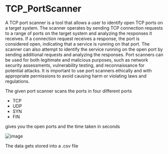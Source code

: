 # TCP_PortScanner  

A TCP port scanner is a tool that allows a user to identify open TCP ports on a target system. The scanner operates by sending TCP connection requests to a range of ports on the target system and analyzing the responses it receives. If a connection request receives a response, the port is considered open, indicating that a service is running on that port. The scanner can also attempt to identify the service running on the open port by sending additional requests and analyzing the responses. Port scanners can be used for both legitimate and malicious purposes, such as network security assessments, vulnerability testing, and reconnaissance for potential attacks. It is important to use port scanners ethically and with appropriate permissions to avoid causing harm or violating laws and regulations.  

The given port scanner scans the ports in four different ports   

* TCP
* UDP
* SYN
* FIN  

gives you the open ports and the time taken in seconds  

<img>![image](https://user-images.githubusercontent.com/93171827/235361566-e925334c-7174-4bf2-ae21-eea6e17148f9.png)</img>  

The data gets stored into a .csv file
